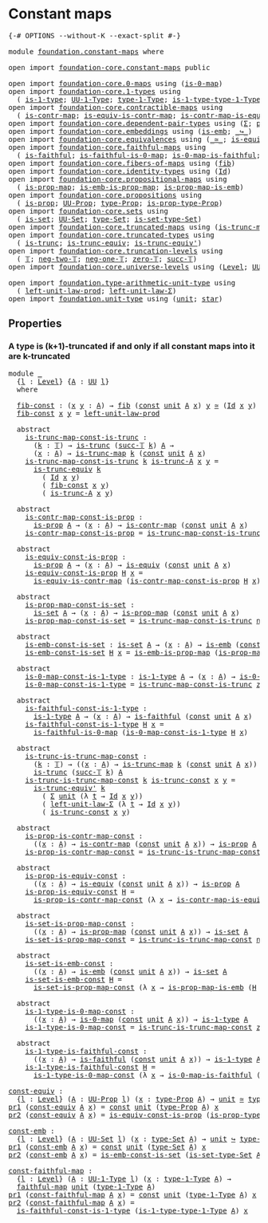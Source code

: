 # Constant maps

<pre class="Agda"><a id="26" class="Symbol">{-#</a> <a id="30" class="Keyword">OPTIONS</a> <a id="38" class="Pragma">--without-K</a> <a id="50" class="Pragma">--exact-split</a> <a id="64" class="Symbol">#-}</a>

<a id="69" class="Keyword">module</a> <a id="76" href="foundation.constant-maps.html" class="Module">foundation.constant-maps</a> <a id="101" class="Keyword">where</a>

<a id="108" class="Keyword">open</a> <a id="113" class="Keyword">import</a> <a id="120" href="foundation-core.constant-maps.html" class="Module">foundation-core.constant-maps</a> <a id="150" class="Keyword">public</a>

<a id="158" class="Keyword">open</a> <a id="163" class="Keyword">import</a> <a id="170" href="foundation-core.0-maps.html" class="Module">foundation-core.0-maps</a> <a id="193" class="Keyword">using</a> <a id="199" class="Symbol">(</a><a id="200" href="foundation-core.0-maps.html#1168" class="Function">is-0-map</a><a id="208" class="Symbol">)</a>
<a id="210" class="Keyword">open</a> <a id="215" class="Keyword">import</a> <a id="222" href="foundation-core.1-types.html" class="Module">foundation-core.1-types</a> <a id="246" class="Keyword">using</a>
  <a id="254" class="Symbol">(</a> <a id="256" href="foundation-core.1-types.html#655" class="Function">is-1-type</a><a id="265" class="Symbol">;</a> <a id="267" href="foundation-core.1-types.html#721" class="Function">UU-1-Type</a><a id="276" class="Symbol">;</a> <a id="278" href="foundation-core.1-types.html#793" class="Function">type-1-Type</a><a id="289" class="Symbol">;</a> <a id="291" href="foundation-core.1-types.html#870" class="Function">is-1-type-type-1-Type</a><a id="312" class="Symbol">)</a>
<a id="314" class="Keyword">open</a> <a id="319" class="Keyword">import</a> <a id="326" href="foundation-core.contractible-maps.html" class="Module">foundation-core.contractible-maps</a> <a id="360" class="Keyword">using</a>
  <a id="368" class="Symbol">(</a> <a id="370" href="foundation-core.contractible-maps.html#1464" class="Function">is-contr-map</a><a id="382" class="Symbol">;</a> <a id="384" href="foundation-core.contractible-maps.html#2367" class="Function">is-equiv-is-contr-map</a><a id="405" class="Symbol">;</a> <a id="407" href="foundation-core.contractible-maps.html#3848" class="Function">is-contr-map-is-equiv</a><a id="428" class="Symbol">)</a>
<a id="430" class="Keyword">open</a> <a id="435" class="Keyword">import</a> <a id="442" href="foundation-core.dependent-pair-types.html" class="Module">foundation-core.dependent-pair-types</a> <a id="479" class="Keyword">using</a> <a id="485" class="Symbol">(</a><a id="486" href="foundation-core.dependent-pair-types.html#502" class="Record">Σ</a><a id="487" class="Symbol">;</a> <a id="489" href="foundation-core.dependent-pair-types.html#575" class="InductiveConstructor">pair</a><a id="493" class="Symbol">;</a> <a id="495" href="foundation-core.dependent-pair-types.html#592" class="Field">pr1</a><a id="498" class="Symbol">;</a> <a id="500" href="foundation-core.dependent-pair-types.html#604" class="Field">pr2</a><a id="503" class="Symbol">)</a>
<a id="505" class="Keyword">open</a> <a id="510" class="Keyword">import</a> <a id="517" href="foundation-core.embeddings.html" class="Module">foundation-core.embeddings</a> <a id="544" class="Keyword">using</a> <a id="550" class="Symbol">(</a><a id="551" href="foundation-core.embeddings.html#979" class="Function">is-emb</a><a id="557" class="Symbol">;</a> <a id="559" href="foundation-core.embeddings.html#1061" class="Function Operator">_↪_</a><a id="562" class="Symbol">)</a>
<a id="564" class="Keyword">open</a> <a id="569" class="Keyword">import</a> <a id="576" href="foundation-core.equivalences.html" class="Module">foundation-core.equivalences</a> <a id="605" class="Keyword">using</a> <a id="611" class="Symbol">(</a><a id="612" href="foundation-core.equivalences.html#1608" class="Function Operator">_≃_</a><a id="615" class="Symbol">;</a> <a id="617" href="foundation-core.equivalences.html#1543" class="Function">is-equiv</a><a id="625" class="Symbol">)</a>
<a id="627" class="Keyword">open</a> <a id="632" class="Keyword">import</a> <a id="639" href="foundation-core.faithful-maps.html" class="Module">foundation-core.faithful-maps</a> <a id="669" class="Keyword">using</a>
  <a id="677" class="Symbol">(</a> <a id="679" href="foundation-core.faithful-maps.html#1677" class="Function">is-faithful</a><a id="690" class="Symbol">;</a> <a id="692" href="foundation-core.faithful-maps.html#3764" class="Function">is-faithful-is-0-map</a><a id="712" class="Symbol">;</a> <a id="714" href="foundation-core.faithful-maps.html#3595" class="Function">is-0-map-is-faithful</a><a id="734" class="Symbol">;</a> <a id="736" href="foundation-core.faithful-maps.html#1767" class="Function">faithful-map</a><a id="748" class="Symbol">)</a>
<a id="750" class="Keyword">open</a> <a id="755" class="Keyword">import</a> <a id="762" href="foundation-core.fibers-of-maps.html" class="Module">foundation-core.fibers-of-maps</a> <a id="793" class="Keyword">using</a> <a id="799" class="Symbol">(</a><a id="800" href="foundation-core.fibers-of-maps.html#929" class="Function">fib</a><a id="803" class="Symbol">)</a>
<a id="805" class="Keyword">open</a> <a id="810" class="Keyword">import</a> <a id="817" href="foundation-core.identity-types.html" class="Module">foundation-core.identity-types</a> <a id="848" class="Keyword">using</a> <a id="854" class="Symbol">(</a><a id="855" href="foundation-core.identity-types.html#1754" class="Datatype">Id</a><a id="857" class="Symbol">)</a>
<a id="859" class="Keyword">open</a> <a id="864" class="Keyword">import</a> <a id="871" href="foundation-core.propositional-maps.html" class="Module">foundation-core.propositional-maps</a> <a id="906" class="Keyword">using</a>
  <a id="914" class="Symbol">(</a> <a id="916" href="foundation-core.propositional-maps.html#1250" class="Function">is-prop-map</a><a id="927" class="Symbol">;</a> <a id="929" href="foundation-core.propositional-maps.html#1524" class="Function">is-emb-is-prop-map</a><a id="947" class="Symbol">;</a> <a id="949" href="foundation-core.propositional-maps.html#1866" class="Function">is-prop-map-is-emb</a><a id="967" class="Symbol">)</a>
<a id="969" class="Keyword">open</a> <a id="974" class="Keyword">import</a> <a id="981" href="foundation-core.propositions.html" class="Module">foundation-core.propositions</a> <a id="1010" class="Keyword">using</a>
  <a id="1018" class="Symbol">(</a> <a id="1020" href="foundation-core.propositions.html#1296" class="Function">is-prop</a><a id="1027" class="Symbol">;</a> <a id="1029" href="foundation-core.propositions.html#1380" class="Function">UU-Prop</a><a id="1036" class="Symbol">;</a> <a id="1038" href="foundation-core.propositions.html#1482" class="Function">type-Prop</a><a id="1047" class="Symbol">;</a> <a id="1049" href="foundation-core.propositions.html#1549" class="Function">is-prop-type-Prop</a><a id="1066" class="Symbol">)</a>
<a id="1068" class="Keyword">open</a> <a id="1073" class="Keyword">import</a> <a id="1080" href="foundation-core.sets.html" class="Module">foundation-core.sets</a> <a id="1101" class="Keyword">using</a>
  <a id="1109" class="Symbol">(</a> <a id="1111" href="foundation-core.sets.html#1100" class="Function">is-set</a><a id="1117" class="Symbol">;</a> <a id="1119" href="foundation-core.sets.html#1177" class="Function">UU-Set</a><a id="1125" class="Symbol">;</a> <a id="1127" href="foundation-core.sets.html#1291" class="Function">type-Set</a><a id="1135" class="Symbol">;</a> <a id="1137" href="foundation-core.sets.html#1342" class="Function">is-set-type-Set</a><a id="1152" class="Symbol">)</a>
<a id="1154" class="Keyword">open</a> <a id="1159" class="Keyword">import</a> <a id="1166" href="foundation-core.truncated-maps.html" class="Module">foundation-core.truncated-maps</a> <a id="1197" class="Keyword">using</a> <a id="1203" class="Symbol">(</a><a id="1204" href="foundation-core.truncated-maps.html#1874" class="Function">is-trunc-map</a><a id="1216" class="Symbol">)</a>
<a id="1218" class="Keyword">open</a> <a id="1223" class="Keyword">import</a> <a id="1230" href="foundation-core.truncated-types.html" class="Module">foundation-core.truncated-types</a> <a id="1262" class="Keyword">using</a>
  <a id="1270" class="Symbol">(</a> <a id="1272" href="foundation-core.truncated-types.html#1728" class="Function">is-trunc</a><a id="1280" class="Symbol">;</a> <a id="1282" href="foundation-core.truncated-types.html#4378" class="Function">is-trunc-equiv</a><a id="1296" class="Symbol">;</a> <a id="1298" href="foundation-core.truncated-types.html#4905" class="Function">is-trunc-equiv&#39;</a><a id="1313" class="Symbol">)</a>
<a id="1315" class="Keyword">open</a> <a id="1320" class="Keyword">import</a> <a id="1327" href="foundation-core.truncation-levels.html" class="Module">foundation-core.truncation-levels</a> <a id="1361" class="Keyword">using</a>
  <a id="1369" class="Symbol">(</a> <a id="1371" href="foundation-core.truncation-levels.html#382" class="Datatype">𝕋</a><a id="1372" class="Symbol">;</a> <a id="1374" href="foundation-core.truncation-levels.html#403" class="InductiveConstructor">neg-two-𝕋</a><a id="1383" class="Symbol">;</a> <a id="1385" href="foundation-core.truncation-levels.html#435" class="Function">neg-one-𝕋</a><a id="1394" class="Symbol">;</a> <a id="1396" href="foundation-core.truncation-levels.html#479" class="Function">zero-𝕋</a><a id="1402" class="Symbol">;</a> <a id="1404" href="foundation-core.truncation-levels.html#419" class="InductiveConstructor">succ-𝕋</a><a id="1410" class="Symbol">)</a>
<a id="1412" class="Keyword">open</a> <a id="1417" class="Keyword">import</a> <a id="1424" href="foundation-core.universe-levels.html" class="Module">foundation-core.universe-levels</a> <a id="1456" class="Keyword">using</a> <a id="1462" class="Symbol">(</a><a id="1463" href="Agda.Primitive.html#597" class="Postulate">Level</a><a id="1468" class="Symbol">;</a> <a id="1470" href="foundation-core.universe-levels.html#222" class="Primitive">UU</a><a id="1472" class="Symbol">)</a>

<a id="1475" class="Keyword">open</a> <a id="1480" class="Keyword">import</a> <a id="1487" href="foundation.type-arithmetic-unit-type.html" class="Module">foundation.type-arithmetic-unit-type</a> <a id="1524" class="Keyword">using</a>
  <a id="1532" class="Symbol">(</a> <a id="1534" href="foundation.type-arithmetic-unit-type.html#2932" class="Function">left-unit-law-prod</a><a id="1552" class="Symbol">;</a> <a id="1554" href="foundation.type-arithmetic-unit-type.html#1542" class="Function">left-unit-law-Σ</a><a id="1569" class="Symbol">)</a>
<a id="1571" class="Keyword">open</a> <a id="1576" class="Keyword">import</a> <a id="1583" href="foundation.unit-type.html" class="Module">foundation.unit-type</a> <a id="1604" class="Keyword">using</a> <a id="1610" class="Symbol">(</a><a id="1611" href="foundation.unit-type.html#1075" class="Datatype">unit</a><a id="1615" class="Symbol">;</a> <a id="1617" href="foundation.unit-type.html#1099" class="InductiveConstructor">star</a><a id="1621" class="Symbol">)</a>
</pre>
## Properties

### A type is (k+1)-truncated if and only if all constant maps into it are k-truncated

<pre class="Agda"><a id="1739" class="Keyword">module</a> <a id="1746" href="foundation.constant-maps.html#1746" class="Module">_</a>
  <a id="1750" class="Symbol">{</a><a id="1751" href="foundation.constant-maps.html#1751" class="Bound">l</a> <a id="1753" class="Symbol">:</a> <a id="1755" href="Agda.Primitive.html#597" class="Postulate">Level</a><a id="1760" class="Symbol">}</a> <a id="1762" class="Symbol">{</a><a id="1763" href="foundation.constant-maps.html#1763" class="Bound">A</a> <a id="1765" class="Symbol">:</a> <a id="1767" href="foundation-core.universe-levels.html#222" class="Primitive">UU</a> <a id="1770" href="foundation.constant-maps.html#1751" class="Bound">l</a><a id="1771" class="Symbol">}</a>
  <a id="1775" class="Keyword">where</a>

  <a id="1784" href="foundation.constant-maps.html#1784" class="Function">fib-const</a> <a id="1794" class="Symbol">:</a> <a id="1796" class="Symbol">(</a><a id="1797" href="foundation.constant-maps.html#1797" class="Bound">x</a> <a id="1799" href="foundation.constant-maps.html#1799" class="Bound">y</a> <a id="1801" class="Symbol">:</a> <a id="1803" href="foundation.constant-maps.html#1763" class="Bound">A</a><a id="1804" class="Symbol">)</a> <a id="1806" class="Symbol">→</a> <a id="1808" href="foundation-core.fibers-of-maps.html#929" class="Function">fib</a> <a id="1812" class="Symbol">(</a><a id="1813" href="foundation-core.constant-maps.html#203" class="Function">const</a> <a id="1819" href="foundation.unit-type.html#1075" class="Datatype">unit</a> <a id="1824" href="foundation.constant-maps.html#1763" class="Bound">A</a> <a id="1826" href="foundation.constant-maps.html#1797" class="Bound">x</a><a id="1827" class="Symbol">)</a> <a id="1829" href="foundation.constant-maps.html#1799" class="Bound">y</a> <a id="1831" href="foundation-core.equivalences.html#1608" class="Function Operator">≃</a> <a id="1833" class="Symbol">(</a><a id="1834" href="foundation-core.identity-types.html#1754" class="Datatype">Id</a> <a id="1837" href="foundation.constant-maps.html#1797" class="Bound">x</a> <a id="1839" href="foundation.constant-maps.html#1799" class="Bound">y</a><a id="1840" class="Symbol">)</a>
  <a id="1844" href="foundation.constant-maps.html#1784" class="Function">fib-const</a> <a id="1854" href="foundation.constant-maps.html#1854" class="Bound">x</a> <a id="1856" href="foundation.constant-maps.html#1856" class="Bound">y</a> <a id="1858" class="Symbol">=</a> <a id="1860" href="foundation.type-arithmetic-unit-type.html#2932" class="Function">left-unit-law-prod</a>

  <a id="1882" class="Keyword">abstract</a>
    <a id="1895" href="foundation.constant-maps.html#1895" class="Function">is-trunc-map-const-is-trunc</a> <a id="1923" class="Symbol">:</a>
      <a id="1931" class="Symbol">(</a><a id="1932" href="foundation.constant-maps.html#1932" class="Bound">k</a> <a id="1934" class="Symbol">:</a> <a id="1936" href="foundation-core.truncation-levels.html#382" class="Datatype">𝕋</a><a id="1937" class="Symbol">)</a> <a id="1939" class="Symbol">→</a> <a id="1941" href="foundation-core.truncated-types.html#1728" class="Function">is-trunc</a> <a id="1950" class="Symbol">(</a><a id="1951" href="foundation-core.truncation-levels.html#419" class="InductiveConstructor">succ-𝕋</a> <a id="1958" href="foundation.constant-maps.html#1932" class="Bound">k</a><a id="1959" class="Symbol">)</a> <a id="1961" href="foundation.constant-maps.html#1763" class="Bound">A</a> <a id="1963" class="Symbol">→</a>
      <a id="1971" class="Symbol">(</a><a id="1972" href="foundation.constant-maps.html#1972" class="Bound">x</a> <a id="1974" class="Symbol">:</a> <a id="1976" href="foundation.constant-maps.html#1763" class="Bound">A</a><a id="1977" class="Symbol">)</a> <a id="1979" class="Symbol">→</a> <a id="1981" href="foundation-core.truncated-maps.html#1874" class="Function">is-trunc-map</a> <a id="1994" href="foundation.constant-maps.html#1932" class="Bound">k</a> <a id="1996" class="Symbol">(</a><a id="1997" href="foundation-core.constant-maps.html#203" class="Function">const</a> <a id="2003" href="foundation.unit-type.html#1075" class="Datatype">unit</a> <a id="2008" href="foundation.constant-maps.html#1763" class="Bound">A</a> <a id="2010" href="foundation.constant-maps.html#1972" class="Bound">x</a><a id="2011" class="Symbol">)</a>
    <a id="2017" href="foundation.constant-maps.html#1895" class="Function">is-trunc-map-const-is-trunc</a> <a id="2045" href="foundation.constant-maps.html#2045" class="Bound">k</a> <a id="2047" href="foundation.constant-maps.html#2047" class="Bound">is-trunc-A</a> <a id="2058" href="foundation.constant-maps.html#2058" class="Bound">x</a> <a id="2060" href="foundation.constant-maps.html#2060" class="Bound">y</a> <a id="2062" class="Symbol">=</a>
      <a id="2070" href="foundation-core.truncated-types.html#4378" class="Function">is-trunc-equiv</a> <a id="2085" href="foundation.constant-maps.html#2045" class="Bound">k</a>
        <a id="2095" class="Symbol">(</a> <a id="2097" href="foundation-core.identity-types.html#1754" class="Datatype">Id</a> <a id="2100" href="foundation.constant-maps.html#2058" class="Bound">x</a> <a id="2102" href="foundation.constant-maps.html#2060" class="Bound">y</a><a id="2103" class="Symbol">)</a>
        <a id="2113" class="Symbol">(</a> <a id="2115" href="foundation.constant-maps.html#1784" class="Function">fib-const</a> <a id="2125" href="foundation.constant-maps.html#2058" class="Bound">x</a> <a id="2127" href="foundation.constant-maps.html#2060" class="Bound">y</a><a id="2128" class="Symbol">)</a>
        <a id="2138" class="Symbol">(</a> <a id="2140" href="foundation.constant-maps.html#2047" class="Bound">is-trunc-A</a> <a id="2151" href="foundation.constant-maps.html#2058" class="Bound">x</a> <a id="2153" href="foundation.constant-maps.html#2060" class="Bound">y</a><a id="2154" class="Symbol">)</a>

  <a id="2159" class="Keyword">abstract</a>
    <a id="2172" href="foundation.constant-maps.html#2172" class="Function">is-contr-map-const-is-prop</a> <a id="2199" class="Symbol">:</a>
      <a id="2207" href="foundation-core.propositions.html#1296" class="Function">is-prop</a> <a id="2215" href="foundation.constant-maps.html#1763" class="Bound">A</a> <a id="2217" class="Symbol">→</a> <a id="2219" class="Symbol">(</a><a id="2220" href="foundation.constant-maps.html#2220" class="Bound">x</a> <a id="2222" class="Symbol">:</a> <a id="2224" href="foundation.constant-maps.html#1763" class="Bound">A</a><a id="2225" class="Symbol">)</a> <a id="2227" class="Symbol">→</a> <a id="2229" href="foundation-core.contractible-maps.html#1464" class="Function">is-contr-map</a> <a id="2242" class="Symbol">(</a><a id="2243" href="foundation-core.constant-maps.html#203" class="Function">const</a> <a id="2249" href="foundation.unit-type.html#1075" class="Datatype">unit</a> <a id="2254" href="foundation.constant-maps.html#1763" class="Bound">A</a> <a id="2256" href="foundation.constant-maps.html#2220" class="Bound">x</a><a id="2257" class="Symbol">)</a>
    <a id="2263" href="foundation.constant-maps.html#2172" class="Function">is-contr-map-const-is-prop</a> <a id="2290" class="Symbol">=</a> <a id="2292" href="foundation.constant-maps.html#1895" class="Function">is-trunc-map-const-is-trunc</a> <a id="2320" href="foundation-core.truncation-levels.html#403" class="InductiveConstructor">neg-two-𝕋</a>

  <a id="2333" class="Keyword">abstract</a>
    <a id="2346" href="foundation.constant-maps.html#2346" class="Function">is-equiv-const-is-prop</a> <a id="2369" class="Symbol">:</a>
      <a id="2377" href="foundation-core.propositions.html#1296" class="Function">is-prop</a> <a id="2385" href="foundation.constant-maps.html#1763" class="Bound">A</a> <a id="2387" class="Symbol">→</a> <a id="2389" class="Symbol">(</a><a id="2390" href="foundation.constant-maps.html#2390" class="Bound">x</a> <a id="2392" class="Symbol">:</a> <a id="2394" href="foundation.constant-maps.html#1763" class="Bound">A</a><a id="2395" class="Symbol">)</a> <a id="2397" class="Symbol">→</a> <a id="2399" href="foundation-core.equivalences.html#1543" class="Function">is-equiv</a> <a id="2408" class="Symbol">(</a><a id="2409" href="foundation-core.constant-maps.html#203" class="Function">const</a> <a id="2415" href="foundation.unit-type.html#1075" class="Datatype">unit</a> <a id="2420" href="foundation.constant-maps.html#1763" class="Bound">A</a> <a id="2422" href="foundation.constant-maps.html#2390" class="Bound">x</a><a id="2423" class="Symbol">)</a>
    <a id="2429" href="foundation.constant-maps.html#2346" class="Function">is-equiv-const-is-prop</a> <a id="2452" href="foundation.constant-maps.html#2452" class="Bound">H</a> <a id="2454" href="foundation.constant-maps.html#2454" class="Bound">x</a> <a id="2456" class="Symbol">=</a>
      <a id="2464" href="foundation-core.contractible-maps.html#2367" class="Function">is-equiv-is-contr-map</a> <a id="2486" class="Symbol">(</a><a id="2487" href="foundation.constant-maps.html#2172" class="Function">is-contr-map-const-is-prop</a> <a id="2514" href="foundation.constant-maps.html#2452" class="Bound">H</a> <a id="2516" href="foundation.constant-maps.html#2454" class="Bound">x</a><a id="2517" class="Symbol">)</a>

  <a id="2522" class="Keyword">abstract</a>
    <a id="2535" href="foundation.constant-maps.html#2535" class="Function">is-prop-map-const-is-set</a> <a id="2560" class="Symbol">:</a>
      <a id="2568" href="foundation-core.sets.html#1100" class="Function">is-set</a> <a id="2575" href="foundation.constant-maps.html#1763" class="Bound">A</a> <a id="2577" class="Symbol">→</a> <a id="2579" class="Symbol">(</a><a id="2580" href="foundation.constant-maps.html#2580" class="Bound">x</a> <a id="2582" class="Symbol">:</a> <a id="2584" href="foundation.constant-maps.html#1763" class="Bound">A</a><a id="2585" class="Symbol">)</a> <a id="2587" class="Symbol">→</a> <a id="2589" href="foundation-core.propositional-maps.html#1250" class="Function">is-prop-map</a> <a id="2601" class="Symbol">(</a><a id="2602" href="foundation-core.constant-maps.html#203" class="Function">const</a> <a id="2608" href="foundation.unit-type.html#1075" class="Datatype">unit</a> <a id="2613" href="foundation.constant-maps.html#1763" class="Bound">A</a> <a id="2615" href="foundation.constant-maps.html#2580" class="Bound">x</a><a id="2616" class="Symbol">)</a>
    <a id="2622" href="foundation.constant-maps.html#2535" class="Function">is-prop-map-const-is-set</a> <a id="2647" class="Symbol">=</a> <a id="2649" href="foundation.constant-maps.html#1895" class="Function">is-trunc-map-const-is-trunc</a> <a id="2677" href="foundation-core.truncation-levels.html#435" class="Function">neg-one-𝕋</a>

  <a id="2690" class="Keyword">abstract</a>
    <a id="2703" href="foundation.constant-maps.html#2703" class="Function">is-emb-const-is-set</a> <a id="2723" class="Symbol">:</a> <a id="2725" href="foundation-core.sets.html#1100" class="Function">is-set</a> <a id="2732" href="foundation.constant-maps.html#1763" class="Bound">A</a> <a id="2734" class="Symbol">→</a> <a id="2736" class="Symbol">(</a><a id="2737" href="foundation.constant-maps.html#2737" class="Bound">x</a> <a id="2739" class="Symbol">:</a> <a id="2741" href="foundation.constant-maps.html#1763" class="Bound">A</a><a id="2742" class="Symbol">)</a> <a id="2744" class="Symbol">→</a> <a id="2746" href="foundation-core.embeddings.html#979" class="Function">is-emb</a> <a id="2753" class="Symbol">(</a><a id="2754" href="foundation-core.constant-maps.html#203" class="Function">const</a> <a id="2760" href="foundation.unit-type.html#1075" class="Datatype">unit</a> <a id="2765" href="foundation.constant-maps.html#1763" class="Bound">A</a> <a id="2767" href="foundation.constant-maps.html#2737" class="Bound">x</a><a id="2768" class="Symbol">)</a>
    <a id="2774" href="foundation.constant-maps.html#2703" class="Function">is-emb-const-is-set</a> <a id="2794" href="foundation.constant-maps.html#2794" class="Bound">H</a> <a id="2796" href="foundation.constant-maps.html#2796" class="Bound">x</a> <a id="2798" class="Symbol">=</a> <a id="2800" href="foundation-core.propositional-maps.html#1524" class="Function">is-emb-is-prop-map</a> <a id="2819" class="Symbol">(</a><a id="2820" href="foundation.constant-maps.html#2535" class="Function">is-prop-map-const-is-set</a> <a id="2845" href="foundation.constant-maps.html#2794" class="Bound">H</a> <a id="2847" href="foundation.constant-maps.html#2796" class="Bound">x</a><a id="2848" class="Symbol">)</a>

  <a id="2853" class="Keyword">abstract</a>
    <a id="2866" href="foundation.constant-maps.html#2866" class="Function">is-0-map-const-is-1-type</a> <a id="2891" class="Symbol">:</a> <a id="2893" href="foundation-core.1-types.html#655" class="Function">is-1-type</a> <a id="2903" href="foundation.constant-maps.html#1763" class="Bound">A</a> <a id="2905" class="Symbol">→</a> <a id="2907" class="Symbol">(</a><a id="2908" href="foundation.constant-maps.html#2908" class="Bound">x</a> <a id="2910" class="Symbol">:</a> <a id="2912" href="foundation.constant-maps.html#1763" class="Bound">A</a><a id="2913" class="Symbol">)</a> <a id="2915" class="Symbol">→</a> <a id="2917" href="foundation-core.0-maps.html#1168" class="Function">is-0-map</a> <a id="2926" class="Symbol">(</a><a id="2927" href="foundation-core.constant-maps.html#203" class="Function">const</a> <a id="2933" href="foundation.unit-type.html#1075" class="Datatype">unit</a> <a id="2938" href="foundation.constant-maps.html#1763" class="Bound">A</a> <a id="2940" href="foundation.constant-maps.html#2908" class="Bound">x</a><a id="2941" class="Symbol">)</a>
    <a id="2947" href="foundation.constant-maps.html#2866" class="Function">is-0-map-const-is-1-type</a> <a id="2972" class="Symbol">=</a> <a id="2974" href="foundation.constant-maps.html#1895" class="Function">is-trunc-map-const-is-trunc</a> <a id="3002" href="foundation-core.truncation-levels.html#479" class="Function">zero-𝕋</a>

  <a id="3012" class="Keyword">abstract</a>
    <a id="3025" href="foundation.constant-maps.html#3025" class="Function">is-faithful-const-is-1-type</a> <a id="3053" class="Symbol">:</a>
      <a id="3061" href="foundation-core.1-types.html#655" class="Function">is-1-type</a> <a id="3071" href="foundation.constant-maps.html#1763" class="Bound">A</a> <a id="3073" class="Symbol">→</a> <a id="3075" class="Symbol">(</a><a id="3076" href="foundation.constant-maps.html#3076" class="Bound">x</a> <a id="3078" class="Symbol">:</a> <a id="3080" href="foundation.constant-maps.html#1763" class="Bound">A</a><a id="3081" class="Symbol">)</a> <a id="3083" class="Symbol">→</a> <a id="3085" href="foundation-core.faithful-maps.html#1677" class="Function">is-faithful</a> <a id="3097" class="Symbol">(</a><a id="3098" href="foundation-core.constant-maps.html#203" class="Function">const</a> <a id="3104" href="foundation.unit-type.html#1075" class="Datatype">unit</a> <a id="3109" href="foundation.constant-maps.html#1763" class="Bound">A</a> <a id="3111" href="foundation.constant-maps.html#3076" class="Bound">x</a><a id="3112" class="Symbol">)</a>
    <a id="3118" href="foundation.constant-maps.html#3025" class="Function">is-faithful-const-is-1-type</a> <a id="3146" href="foundation.constant-maps.html#3146" class="Bound">H</a> <a id="3148" href="foundation.constant-maps.html#3148" class="Bound">x</a> <a id="3150" class="Symbol">=</a>
      <a id="3158" href="foundation-core.faithful-maps.html#3764" class="Function">is-faithful-is-0-map</a> <a id="3179" class="Symbol">(</a><a id="3180" href="foundation.constant-maps.html#2866" class="Function">is-0-map-const-is-1-type</a> <a id="3205" href="foundation.constant-maps.html#3146" class="Bound">H</a> <a id="3207" href="foundation.constant-maps.html#3148" class="Bound">x</a><a id="3208" class="Symbol">)</a>

  <a id="3213" class="Keyword">abstract</a>
    <a id="3226" href="foundation.constant-maps.html#3226" class="Function">is-trunc-is-trunc-map-const</a> <a id="3254" class="Symbol">:</a>
      <a id="3262" class="Symbol">(</a><a id="3263" href="foundation.constant-maps.html#3263" class="Bound">k</a> <a id="3265" class="Symbol">:</a> <a id="3267" href="foundation-core.truncation-levels.html#382" class="Datatype">𝕋</a><a id="3268" class="Symbol">)</a> <a id="3270" class="Symbol">→</a> <a id="3272" class="Symbol">((</a><a id="3274" href="foundation.constant-maps.html#3274" class="Bound">x</a> <a id="3276" class="Symbol">:</a> <a id="3278" href="foundation.constant-maps.html#1763" class="Bound">A</a><a id="3279" class="Symbol">)</a> <a id="3281" class="Symbol">→</a> <a id="3283" href="foundation-core.truncated-maps.html#1874" class="Function">is-trunc-map</a> <a id="3296" href="foundation.constant-maps.html#3263" class="Bound">k</a> <a id="3298" class="Symbol">(</a><a id="3299" href="foundation-core.constant-maps.html#203" class="Function">const</a> <a id="3305" href="foundation.unit-type.html#1075" class="Datatype">unit</a> <a id="3310" href="foundation.constant-maps.html#1763" class="Bound">A</a> <a id="3312" href="foundation.constant-maps.html#3274" class="Bound">x</a><a id="3313" class="Symbol">))</a> <a id="3316" class="Symbol">→</a>
      <a id="3324" href="foundation-core.truncated-types.html#1728" class="Function">is-trunc</a> <a id="3333" class="Symbol">(</a><a id="3334" href="foundation-core.truncation-levels.html#419" class="InductiveConstructor">succ-𝕋</a> <a id="3341" href="foundation.constant-maps.html#3263" class="Bound">k</a><a id="3342" class="Symbol">)</a> <a id="3344" href="foundation.constant-maps.html#1763" class="Bound">A</a>
    <a id="3350" href="foundation.constant-maps.html#3226" class="Function">is-trunc-is-trunc-map-const</a> <a id="3378" href="foundation.constant-maps.html#3378" class="Bound">k</a> <a id="3380" href="foundation.constant-maps.html#3380" class="Bound">is-trunc-const</a> <a id="3395" href="foundation.constant-maps.html#3395" class="Bound">x</a> <a id="3397" href="foundation.constant-maps.html#3397" class="Bound">y</a> <a id="3399" class="Symbol">=</a>
      <a id="3407" href="foundation-core.truncated-types.html#4905" class="Function">is-trunc-equiv&#39;</a> <a id="3423" href="foundation.constant-maps.html#3378" class="Bound">k</a>
        <a id="3433" class="Symbol">(</a> <a id="3435" href="foundation-core.dependent-pair-types.html#502" class="Record">Σ</a> <a id="3437" href="foundation.unit-type.html#1075" class="Datatype">unit</a> <a id="3442" class="Symbol">(λ</a> <a id="3445" href="foundation.constant-maps.html#3445" class="Bound">t</a> <a id="3447" class="Symbol">→</a> <a id="3449" href="foundation-core.identity-types.html#1754" class="Datatype">Id</a> <a id="3452" href="foundation.constant-maps.html#3395" class="Bound">x</a> <a id="3454" href="foundation.constant-maps.html#3397" class="Bound">y</a><a id="3455" class="Symbol">))</a>
        <a id="3466" class="Symbol">(</a> <a id="3468" href="foundation.type-arithmetic-unit-type.html#1542" class="Function">left-unit-law-Σ</a> <a id="3484" class="Symbol">(λ</a> <a id="3487" href="foundation.constant-maps.html#3487" class="Bound">t</a> <a id="3489" class="Symbol">→</a> <a id="3491" href="foundation-core.identity-types.html#1754" class="Datatype">Id</a> <a id="3494" href="foundation.constant-maps.html#3395" class="Bound">x</a> <a id="3496" href="foundation.constant-maps.html#3397" class="Bound">y</a><a id="3497" class="Symbol">))</a>
        <a id="3508" class="Symbol">(</a> <a id="3510" href="foundation.constant-maps.html#3380" class="Bound">is-trunc-const</a> <a id="3525" href="foundation.constant-maps.html#3395" class="Bound">x</a> <a id="3527" href="foundation.constant-maps.html#3397" class="Bound">y</a><a id="3528" class="Symbol">)</a>

  <a id="3533" class="Keyword">abstract</a>
    <a id="3546" href="foundation.constant-maps.html#3546" class="Function">is-prop-is-contr-map-const</a> <a id="3573" class="Symbol">:</a>
      <a id="3581" class="Symbol">((</a><a id="3583" href="foundation.constant-maps.html#3583" class="Bound">x</a> <a id="3585" class="Symbol">:</a> <a id="3587" href="foundation.constant-maps.html#1763" class="Bound">A</a><a id="3588" class="Symbol">)</a> <a id="3590" class="Symbol">→</a> <a id="3592" href="foundation-core.contractible-maps.html#1464" class="Function">is-contr-map</a> <a id="3605" class="Symbol">(</a><a id="3606" href="foundation-core.constant-maps.html#203" class="Function">const</a> <a id="3612" href="foundation.unit-type.html#1075" class="Datatype">unit</a> <a id="3617" href="foundation.constant-maps.html#1763" class="Bound">A</a> <a id="3619" href="foundation.constant-maps.html#3583" class="Bound">x</a><a id="3620" class="Symbol">))</a> <a id="3623" class="Symbol">→</a> <a id="3625" href="foundation-core.propositions.html#1296" class="Function">is-prop</a> <a id="3633" href="foundation.constant-maps.html#1763" class="Bound">A</a>
    <a id="3639" href="foundation.constant-maps.html#3546" class="Function">is-prop-is-contr-map-const</a> <a id="3666" class="Symbol">=</a> <a id="3668" href="foundation.constant-maps.html#3226" class="Function">is-trunc-is-trunc-map-const</a> <a id="3696" href="foundation-core.truncation-levels.html#403" class="InductiveConstructor">neg-two-𝕋</a>

  <a id="3709" class="Keyword">abstract</a>
    <a id="3722" href="foundation.constant-maps.html#3722" class="Function">is-prop-is-equiv-const</a> <a id="3745" class="Symbol">:</a>
      <a id="3753" class="Symbol">((</a><a id="3755" href="foundation.constant-maps.html#3755" class="Bound">x</a> <a id="3757" class="Symbol">:</a> <a id="3759" href="foundation.constant-maps.html#1763" class="Bound">A</a><a id="3760" class="Symbol">)</a> <a id="3762" class="Symbol">→</a> <a id="3764" href="foundation-core.equivalences.html#1543" class="Function">is-equiv</a> <a id="3773" class="Symbol">(</a><a id="3774" href="foundation-core.constant-maps.html#203" class="Function">const</a> <a id="3780" href="foundation.unit-type.html#1075" class="Datatype">unit</a> <a id="3785" href="foundation.constant-maps.html#1763" class="Bound">A</a> <a id="3787" href="foundation.constant-maps.html#3755" class="Bound">x</a><a id="3788" class="Symbol">))</a> <a id="3791" class="Symbol">→</a> <a id="3793" href="foundation-core.propositions.html#1296" class="Function">is-prop</a> <a id="3801" href="foundation.constant-maps.html#1763" class="Bound">A</a>
    <a id="3807" href="foundation.constant-maps.html#3722" class="Function">is-prop-is-equiv-const</a> <a id="3830" href="foundation.constant-maps.html#3830" class="Bound">H</a> <a id="3832" class="Symbol">=</a>
      <a id="3840" href="foundation.constant-maps.html#3546" class="Function">is-prop-is-contr-map-const</a> <a id="3867" class="Symbol">(λ</a> <a id="3870" href="foundation.constant-maps.html#3870" class="Bound">x</a> <a id="3872" class="Symbol">→</a> <a id="3874" href="foundation-core.contractible-maps.html#3848" class="Function">is-contr-map-is-equiv</a> <a id="3896" class="Symbol">(</a><a id="3897" href="foundation.constant-maps.html#3830" class="Bound">H</a> <a id="3899" href="foundation.constant-maps.html#3870" class="Bound">x</a><a id="3900" class="Symbol">))</a>

  <a id="3906" class="Keyword">abstract</a>
    <a id="3919" href="foundation.constant-maps.html#3919" class="Function">is-set-is-prop-map-const</a> <a id="3944" class="Symbol">:</a>
      <a id="3952" class="Symbol">((</a><a id="3954" href="foundation.constant-maps.html#3954" class="Bound">x</a> <a id="3956" class="Symbol">:</a> <a id="3958" href="foundation.constant-maps.html#1763" class="Bound">A</a><a id="3959" class="Symbol">)</a> <a id="3961" class="Symbol">→</a> <a id="3963" href="foundation-core.propositional-maps.html#1250" class="Function">is-prop-map</a> <a id="3975" class="Symbol">(</a><a id="3976" href="foundation-core.constant-maps.html#203" class="Function">const</a> <a id="3982" href="foundation.unit-type.html#1075" class="Datatype">unit</a> <a id="3987" href="foundation.constant-maps.html#1763" class="Bound">A</a> <a id="3989" href="foundation.constant-maps.html#3954" class="Bound">x</a><a id="3990" class="Symbol">))</a> <a id="3993" class="Symbol">→</a> <a id="3995" href="foundation-core.sets.html#1100" class="Function">is-set</a> <a id="4002" href="foundation.constant-maps.html#1763" class="Bound">A</a>
    <a id="4008" href="foundation.constant-maps.html#3919" class="Function">is-set-is-prop-map-const</a> <a id="4033" class="Symbol">=</a> <a id="4035" href="foundation.constant-maps.html#3226" class="Function">is-trunc-is-trunc-map-const</a> <a id="4063" href="foundation-core.truncation-levels.html#435" class="Function">neg-one-𝕋</a>

  <a id="4076" class="Keyword">abstract</a>
    <a id="4089" href="foundation.constant-maps.html#4089" class="Function">is-set-is-emb-const</a> <a id="4109" class="Symbol">:</a>
      <a id="4117" class="Symbol">((</a><a id="4119" href="foundation.constant-maps.html#4119" class="Bound">x</a> <a id="4121" class="Symbol">:</a> <a id="4123" href="foundation.constant-maps.html#1763" class="Bound">A</a><a id="4124" class="Symbol">)</a> <a id="4126" class="Symbol">→</a> <a id="4128" href="foundation-core.embeddings.html#979" class="Function">is-emb</a> <a id="4135" class="Symbol">(</a><a id="4136" href="foundation-core.constant-maps.html#203" class="Function">const</a> <a id="4142" href="foundation.unit-type.html#1075" class="Datatype">unit</a> <a id="4147" href="foundation.constant-maps.html#1763" class="Bound">A</a> <a id="4149" href="foundation.constant-maps.html#4119" class="Bound">x</a><a id="4150" class="Symbol">))</a> <a id="4153" class="Symbol">→</a> <a id="4155" href="foundation-core.sets.html#1100" class="Function">is-set</a> <a id="4162" href="foundation.constant-maps.html#1763" class="Bound">A</a>
    <a id="4168" href="foundation.constant-maps.html#4089" class="Function">is-set-is-emb-const</a> <a id="4188" href="foundation.constant-maps.html#4188" class="Bound">H</a> <a id="4190" class="Symbol">=</a>
      <a id="4198" href="foundation.constant-maps.html#3919" class="Function">is-set-is-prop-map-const</a> <a id="4223" class="Symbol">(λ</a> <a id="4226" href="foundation.constant-maps.html#4226" class="Bound">x</a> <a id="4228" class="Symbol">→</a> <a id="4230" href="foundation-core.propositional-maps.html#1866" class="Function">is-prop-map-is-emb</a> <a id="4249" class="Symbol">(</a><a id="4250" href="foundation.constant-maps.html#4188" class="Bound">H</a> <a id="4252" href="foundation.constant-maps.html#4226" class="Bound">x</a><a id="4253" class="Symbol">))</a>

  <a id="4259" class="Keyword">abstract</a>
    <a id="4272" href="foundation.constant-maps.html#4272" class="Function">is-1-type-is-0-map-const</a> <a id="4297" class="Symbol">:</a>
      <a id="4305" class="Symbol">((</a><a id="4307" href="foundation.constant-maps.html#4307" class="Bound">x</a> <a id="4309" class="Symbol">:</a> <a id="4311" href="foundation.constant-maps.html#1763" class="Bound">A</a><a id="4312" class="Symbol">)</a> <a id="4314" class="Symbol">→</a> <a id="4316" href="foundation-core.0-maps.html#1168" class="Function">is-0-map</a> <a id="4325" class="Symbol">(</a><a id="4326" href="foundation-core.constant-maps.html#203" class="Function">const</a> <a id="4332" href="foundation.unit-type.html#1075" class="Datatype">unit</a> <a id="4337" href="foundation.constant-maps.html#1763" class="Bound">A</a> <a id="4339" href="foundation.constant-maps.html#4307" class="Bound">x</a><a id="4340" class="Symbol">))</a> <a id="4343" class="Symbol">→</a> <a id="4345" href="foundation-core.1-types.html#655" class="Function">is-1-type</a> <a id="4355" href="foundation.constant-maps.html#1763" class="Bound">A</a>
    <a id="4361" href="foundation.constant-maps.html#4272" class="Function">is-1-type-is-0-map-const</a> <a id="4386" class="Symbol">=</a> <a id="4388" href="foundation.constant-maps.html#3226" class="Function">is-trunc-is-trunc-map-const</a> <a id="4416" href="foundation-core.truncation-levels.html#479" class="Function">zero-𝕋</a>

  <a id="4426" class="Keyword">abstract</a>
    <a id="4439" href="foundation.constant-maps.html#4439" class="Function">is-1-type-is-faithful-const</a> <a id="4467" class="Symbol">:</a>
      <a id="4475" class="Symbol">((</a><a id="4477" href="foundation.constant-maps.html#4477" class="Bound">x</a> <a id="4479" class="Symbol">:</a> <a id="4481" href="foundation.constant-maps.html#1763" class="Bound">A</a><a id="4482" class="Symbol">)</a> <a id="4484" class="Symbol">→</a> <a id="4486" href="foundation-core.faithful-maps.html#1677" class="Function">is-faithful</a> <a id="4498" class="Symbol">(</a><a id="4499" href="foundation-core.constant-maps.html#203" class="Function">const</a> <a id="4505" href="foundation.unit-type.html#1075" class="Datatype">unit</a> <a id="4510" href="foundation.constant-maps.html#1763" class="Bound">A</a> <a id="4512" href="foundation.constant-maps.html#4477" class="Bound">x</a><a id="4513" class="Symbol">))</a> <a id="4516" class="Symbol">→</a> <a id="4518" href="foundation-core.1-types.html#655" class="Function">is-1-type</a> <a id="4528" href="foundation.constant-maps.html#1763" class="Bound">A</a>
    <a id="4534" href="foundation.constant-maps.html#4439" class="Function">is-1-type-is-faithful-const</a> <a id="4562" href="foundation.constant-maps.html#4562" class="Bound">H</a> <a id="4564" class="Symbol">=</a>
      <a id="4572" href="foundation.constant-maps.html#4272" class="Function">is-1-type-is-0-map-const</a> <a id="4597" class="Symbol">(λ</a> <a id="4600" href="foundation.constant-maps.html#4600" class="Bound">x</a> <a id="4602" class="Symbol">→</a> <a id="4604" href="foundation-core.faithful-maps.html#3595" class="Function">is-0-map-is-faithful</a> <a id="4625" class="Symbol">(</a><a id="4626" href="foundation.constant-maps.html#4562" class="Bound">H</a> <a id="4628" href="foundation.constant-maps.html#4600" class="Bound">x</a><a id="4629" class="Symbol">))</a>

<a id="const-equiv"></a><a id="4633" href="foundation.constant-maps.html#4633" class="Function">const-equiv</a> <a id="4645" class="Symbol">:</a>
  <a id="4649" class="Symbol">{</a><a id="4650" href="foundation.constant-maps.html#4650" class="Bound">l</a> <a id="4652" class="Symbol">:</a> <a id="4654" href="Agda.Primitive.html#597" class="Postulate">Level</a><a id="4659" class="Symbol">}</a> <a id="4661" class="Symbol">(</a><a id="4662" href="foundation.constant-maps.html#4662" class="Bound">A</a> <a id="4664" class="Symbol">:</a> <a id="4666" href="foundation-core.propositions.html#1380" class="Function">UU-Prop</a> <a id="4674" href="foundation.constant-maps.html#4650" class="Bound">l</a><a id="4675" class="Symbol">)</a> <a id="4677" class="Symbol">(</a><a id="4678" href="foundation.constant-maps.html#4678" class="Bound">x</a> <a id="4680" class="Symbol">:</a> <a id="4682" href="foundation-core.propositions.html#1482" class="Function">type-Prop</a> <a id="4692" href="foundation.constant-maps.html#4662" class="Bound">A</a><a id="4693" class="Symbol">)</a> <a id="4695" class="Symbol">→</a> <a id="4697" href="foundation.unit-type.html#1075" class="Datatype">unit</a> <a id="4702" href="foundation-core.equivalences.html#1608" class="Function Operator">≃</a> <a id="4704" href="foundation-core.propositions.html#1482" class="Function">type-Prop</a> <a id="4714" href="foundation.constant-maps.html#4662" class="Bound">A</a>
<a id="4716" href="foundation-core.dependent-pair-types.html#592" class="Field">pr1</a> <a id="4720" class="Symbol">(</a><a id="4721" href="foundation.constant-maps.html#4633" class="Function">const-equiv</a> <a id="4733" href="foundation.constant-maps.html#4733" class="Bound">A</a> <a id="4735" href="foundation.constant-maps.html#4735" class="Bound">x</a><a id="4736" class="Symbol">)</a> <a id="4738" class="Symbol">=</a> <a id="4740" href="foundation-core.constant-maps.html#203" class="Function">const</a> <a id="4746" href="foundation.unit-type.html#1075" class="Datatype">unit</a> <a id="4751" class="Symbol">(</a><a id="4752" href="foundation-core.propositions.html#1482" class="Function">type-Prop</a> <a id="4762" href="foundation.constant-maps.html#4733" class="Bound">A</a><a id="4763" class="Symbol">)</a> <a id="4765" href="foundation.constant-maps.html#4735" class="Bound">x</a>
<a id="4767" href="foundation-core.dependent-pair-types.html#604" class="Field">pr2</a> <a id="4771" class="Symbol">(</a><a id="4772" href="foundation.constant-maps.html#4633" class="Function">const-equiv</a> <a id="4784" href="foundation.constant-maps.html#4784" class="Bound">A</a> <a id="4786" href="foundation.constant-maps.html#4786" class="Bound">x</a><a id="4787" class="Symbol">)</a> <a id="4789" class="Symbol">=</a> <a id="4791" href="foundation.constant-maps.html#2346" class="Function">is-equiv-const-is-prop</a> <a id="4814" class="Symbol">(</a><a id="4815" href="foundation-core.propositions.html#1549" class="Function">is-prop-type-Prop</a> <a id="4833" href="foundation.constant-maps.html#4784" class="Bound">A</a><a id="4834" class="Symbol">)</a> <a id="4836" href="foundation.constant-maps.html#4786" class="Bound">x</a>

<a id="const-emb"></a><a id="4839" href="foundation.constant-maps.html#4839" class="Function">const-emb</a> <a id="4849" class="Symbol">:</a>
  <a id="4853" class="Symbol">{</a><a id="4854" href="foundation.constant-maps.html#4854" class="Bound">l</a> <a id="4856" class="Symbol">:</a> <a id="4858" href="Agda.Primitive.html#597" class="Postulate">Level</a><a id="4863" class="Symbol">}</a> <a id="4865" class="Symbol">(</a><a id="4866" href="foundation.constant-maps.html#4866" class="Bound">A</a> <a id="4868" class="Symbol">:</a> <a id="4870" href="foundation-core.sets.html#1177" class="Function">UU-Set</a> <a id="4877" href="foundation.constant-maps.html#4854" class="Bound">l</a><a id="4878" class="Symbol">)</a> <a id="4880" class="Symbol">(</a><a id="4881" href="foundation.constant-maps.html#4881" class="Bound">x</a> <a id="4883" class="Symbol">:</a> <a id="4885" href="foundation-core.sets.html#1291" class="Function">type-Set</a> <a id="4894" href="foundation.constant-maps.html#4866" class="Bound">A</a><a id="4895" class="Symbol">)</a> <a id="4897" class="Symbol">→</a> <a id="4899" href="foundation.unit-type.html#1075" class="Datatype">unit</a> <a id="4904" href="foundation-core.embeddings.html#1061" class="Function Operator">↪</a> <a id="4906" href="foundation-core.sets.html#1291" class="Function">type-Set</a> <a id="4915" href="foundation.constant-maps.html#4866" class="Bound">A</a>
<a id="4917" href="foundation-core.dependent-pair-types.html#592" class="Field">pr1</a> <a id="4921" class="Symbol">(</a><a id="4922" href="foundation.constant-maps.html#4839" class="Function">const-emb</a> <a id="4932" href="foundation.constant-maps.html#4932" class="Bound">A</a> <a id="4934" href="foundation.constant-maps.html#4934" class="Bound">x</a><a id="4935" class="Symbol">)</a> <a id="4937" class="Symbol">=</a> <a id="4939" href="foundation-core.constant-maps.html#203" class="Function">const</a> <a id="4945" href="foundation.unit-type.html#1075" class="Datatype">unit</a> <a id="4950" class="Symbol">(</a><a id="4951" href="foundation-core.sets.html#1291" class="Function">type-Set</a> <a id="4960" href="foundation.constant-maps.html#4932" class="Bound">A</a><a id="4961" class="Symbol">)</a> <a id="4963" href="foundation.constant-maps.html#4934" class="Bound">x</a>
<a id="4965" href="foundation-core.dependent-pair-types.html#604" class="Field">pr2</a> <a id="4969" class="Symbol">(</a><a id="4970" href="foundation.constant-maps.html#4839" class="Function">const-emb</a> <a id="4980" href="foundation.constant-maps.html#4980" class="Bound">A</a> <a id="4982" href="foundation.constant-maps.html#4982" class="Bound">x</a><a id="4983" class="Symbol">)</a> <a id="4985" class="Symbol">=</a> <a id="4987" href="foundation.constant-maps.html#2703" class="Function">is-emb-const-is-set</a> <a id="5007" class="Symbol">(</a><a id="5008" href="foundation-core.sets.html#1342" class="Function">is-set-type-Set</a> <a id="5024" href="foundation.constant-maps.html#4980" class="Bound">A</a><a id="5025" class="Symbol">)</a> <a id="5027" href="foundation.constant-maps.html#4982" class="Bound">x</a>

<a id="const-faithful-map"></a><a id="5030" href="foundation.constant-maps.html#5030" class="Function">const-faithful-map</a> <a id="5049" class="Symbol">:</a>
  <a id="5053" class="Symbol">{</a><a id="5054" href="foundation.constant-maps.html#5054" class="Bound">l</a> <a id="5056" class="Symbol">:</a> <a id="5058" href="Agda.Primitive.html#597" class="Postulate">Level</a><a id="5063" class="Symbol">}</a> <a id="5065" class="Symbol">(</a><a id="5066" href="foundation.constant-maps.html#5066" class="Bound">A</a> <a id="5068" class="Symbol">:</a> <a id="5070" href="foundation-core.1-types.html#721" class="Function">UU-1-Type</a> <a id="5080" href="foundation.constant-maps.html#5054" class="Bound">l</a><a id="5081" class="Symbol">)</a> <a id="5083" class="Symbol">(</a><a id="5084" href="foundation.constant-maps.html#5084" class="Bound">x</a> <a id="5086" class="Symbol">:</a> <a id="5088" href="foundation-core.1-types.html#793" class="Function">type-1-Type</a> <a id="5100" href="foundation.constant-maps.html#5066" class="Bound">A</a><a id="5101" class="Symbol">)</a> <a id="5103" class="Symbol">→</a>
  <a id="5107" href="foundation-core.faithful-maps.html#1767" class="Function">faithful-map</a> <a id="5120" href="foundation.unit-type.html#1075" class="Datatype">unit</a> <a id="5125" class="Symbol">(</a><a id="5126" href="foundation-core.1-types.html#793" class="Function">type-1-Type</a> <a id="5138" href="foundation.constant-maps.html#5066" class="Bound">A</a><a id="5139" class="Symbol">)</a>
<a id="5141" href="foundation-core.dependent-pair-types.html#592" class="Field">pr1</a> <a id="5145" class="Symbol">(</a><a id="5146" href="foundation.constant-maps.html#5030" class="Function">const-faithful-map</a> <a id="5165" href="foundation.constant-maps.html#5165" class="Bound">A</a> <a id="5167" href="foundation.constant-maps.html#5167" class="Bound">x</a><a id="5168" class="Symbol">)</a> <a id="5170" class="Symbol">=</a> <a id="5172" href="foundation-core.constant-maps.html#203" class="Function">const</a> <a id="5178" href="foundation.unit-type.html#1075" class="Datatype">unit</a> <a id="5183" class="Symbol">(</a><a id="5184" href="foundation-core.1-types.html#793" class="Function">type-1-Type</a> <a id="5196" href="foundation.constant-maps.html#5165" class="Bound">A</a><a id="5197" class="Symbol">)</a> <a id="5199" href="foundation.constant-maps.html#5167" class="Bound">x</a>
<a id="5201" href="foundation-core.dependent-pair-types.html#604" class="Field">pr2</a> <a id="5205" class="Symbol">(</a><a id="5206" href="foundation.constant-maps.html#5030" class="Function">const-faithful-map</a> <a id="5225" href="foundation.constant-maps.html#5225" class="Bound">A</a> <a id="5227" href="foundation.constant-maps.html#5227" class="Bound">x</a><a id="5228" class="Symbol">)</a> <a id="5230" class="Symbol">=</a>
  <a id="5234" href="foundation.constant-maps.html#3025" class="Function">is-faithful-const-is-1-type</a> <a id="5262" class="Symbol">(</a><a id="5263" href="foundation-core.1-types.html#870" class="Function">is-1-type-type-1-Type</a> <a id="5285" href="foundation.constant-maps.html#5225" class="Bound">A</a><a id="5286" class="Symbol">)</a> <a id="5288" href="foundation.constant-maps.html#5227" class="Bound">x</a>
</pre>